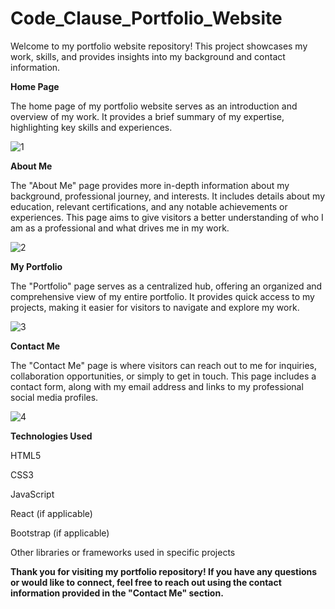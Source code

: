 # Code_Clause_Portfolio_Website

Welcome to my portfolio website repository! This project showcases my work, skills, and provides insights into my background and contact information.

**Home Page**


The home page of my portfolio website serves as an introduction and overview of my work. It provides a brief summary of my expertise, highlighting key skills and experiences.

![1](https://github.com/Anandprati/Code_Clause_Portfolio_Website/assets/94226733/01c06c57-9074-4e84-a0c7-8536fd84991b)

**About Me**


The "About Me" page provides more in-depth information about my background, professional journey, and interests. It includes details about my education, relevant certifications, and any notable achievements or experiences. This page aims to give visitors a better understanding of who I am as a professional and what drives me in my work.

![2](https://github.com/Anandprati/Code_Clause_Portfolio_Website/assets/94226733/ccb8ec2a-8091-4861-a282-c9b078d1188c)

**My Portfolio**

The "Portfolio" page serves as a centralized hub, offering an organized and comprehensive view of my entire portfolio. It provides quick access to my projects, making it easier for visitors to navigate and explore my work.



![3](https://github.com/Anandprati/Code_Clause_Portfolio_Website/assets/94226733/1f89e231-6650-4262-9383-925858cbf1cc)

**Contact Me**

The "Contact Me" page is where visitors can reach out to me for inquiries, collaboration opportunities, or simply to get in touch. This page includes a contact form, along with my email address and links to my professional social media profiles.



![4](https://github.com/Anandprati/Code_Clause_Portfolio_Website/assets/94226733/5f4132e4-72fe-489a-bcfb-13e07e2cad3d)

**Technologies Used**

HTML5

CSS3

JavaScript

React (if applicable)

Bootstrap (if applicable)

Other libraries or frameworks used in specific projects

**Thank you for visiting my portfolio repository! If you have any questions or would like to connect, feel free to reach out using the contact information provided in the "Contact Me" section.**


